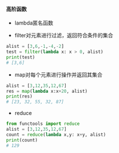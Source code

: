 #### 高阶函数

- lambda匿名函数

- filter对元素进行过滤，返回符合条件的集合

```python
alist = [3,6,-1,-4,-2]
test = filter(lambda x: x > 0, alist)
print(test)
# [3,6]

```


- map对每个元素进行操作并返回其集合
```python
alist = [3,12,35,12,67]
res = map(lambda x:x+20, alist)
print(res)
# [23, 32, 55, 32, 87]

```

- reduce

```python
from functools import reduce
alist = [3,12,35,12,67]
count = reduce(lambda x,y: x+y, alist)
print(count)
# 129

```
